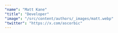 ```yaml
---
"name": "Matt Kane"
"title": "Developer"
"image": "/src/content/authors/_images/matt.webp"
"twitter": "https://x.com/ascorbic"
---
```

